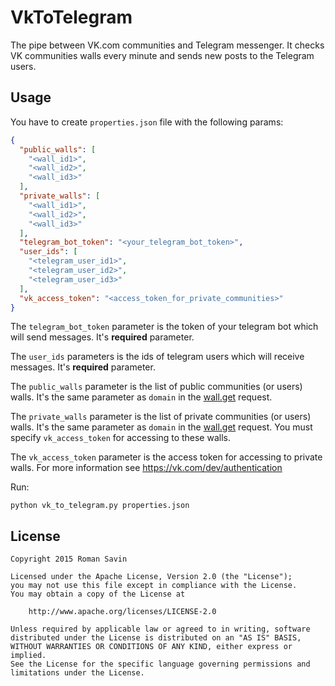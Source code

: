 # VkToTelegram

The pipe between VK.com communities and Telegram messenger. It checks VK communities walls every minute and sends
 new posts to the Telegram users.


## Usage

You have to create `properties.json` file with the following params:

```json
{
  "public_walls": [
    "<wall_id1>",
    "<wall_id2>",
    "<wall_id3>"
  ],
  "private_walls": [
    "<wall_id1>",
    "<wall_id2>",
    "<wall_id3>"
  ],
  "telegram_bot_token": "<your_telegram_bot_token>",
  "user_ids": [
    "<telegram_user_id1>",
    "<telegram_user_id2>",
    "<telegram_user_id3>"
  ],
  "vk_access_token": "<access_token_for_private_communities>"
}
```

The `telegram_bot_token` parameter is the token of your telegram bot which will send messages. It's **required** parameter.

The `user_ids` parameters is the ids of telegram users which will receive messages. It's **required** parameter.

The `public_walls` parameter is the list of public communities (or users) walls. It's the same parameter as `domain` in the  [wall.get](https://vk.com/dev/wall.get) request.

The `private_walls` parameter is the list of private communities (or users) walls. It's the same parameter as `domain` in the  [wall.get](https://vk.com/dev/wall.get) request.
You must specify `vk_access_token` for accessing to these walls.

The `vk_access_token` parameter is the access token for accessing to private walls. For more information see https://vk.com/dev/authentication

Run:
```
python vk_to_telegram.py properties.json
```

## License

    Copyright 2015 Roman Savin

    Licensed under the Apache License, Version 2.0 (the "License");
    you may not use this file except in compliance with the License.
    You may obtain a copy of the License at

        http://www.apache.org/licenses/LICENSE-2.0

    Unless required by applicable law or agreed to in writing, software
    distributed under the License is distributed on an "AS IS" BASIS,
    WITHOUT WARRANTIES OR CONDITIONS OF ANY KIND, either express or implied.
    See the License for the specific language governing permissions and
    limitations under the License.





